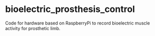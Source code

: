 # bioelectric_prosthesis_control
Code for hardware based on RaspberryPi to record bioelectric muscle activity for prosthetic limb.
